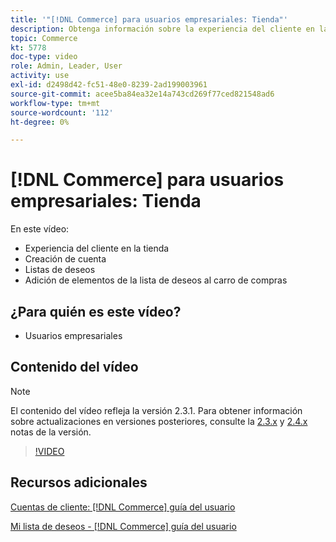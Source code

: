 ```yaml
---
title: '"[!DNL Commerce] para usuarios empresariales: Tienda"'
description: Obtenga información sobre la experiencia del cliente en la tienda, incluida la creación de cuentas, listas de deseos y la adición de elementos de listas de deseos al carro de compras
topic: Commerce
kt: 5778
doc-type: video
role: Admin, Leader, User
activity: use
exl-id: d2498d42-fc51-48e0-8239-2ad199003961
source-git-commit: acee5ba84ea32e14a743cd269f77ced821548ad6
workflow-type: tm+mt
source-wordcount: '112'
ht-degree: 0%

---
```


# [!DNL Commerce] para usuarios empresariales: Tienda

En este vídeo:

- Experiencia del cliente en la tienda
- Creación de cuenta
- Listas de deseos
- Adición de elementos de la lista de deseos al carro de compras

## ¿Para quién es este vídeo?

- Usuarios empresariales

## Contenido del vídeo

>[!NOTE]
>
>El contenido del vídeo refleja la versión 2.3.1. Para obtener información sobre actualizaciones en versiones posteriores, consulte la [ 2.3.x](https://devdocs.magento.com/guides/v2.3/release-notes/bk-release-notes.html) y [2.4.x](https://devdocs.magento.com/guides/v2.4/release-notes/bk-release-notes.html) notas de la versión.

>[!VIDEO](https://video.tv.adobe.com/v/36188?quality=12&learn=on)

## Recursos adicionales

[Cuentas de cliente: [!DNL Commerce] guía del usuario](https://docs.magento.com/user-guide/customers/customer-account.html)

[Mi lista de deseos - [!DNL Commerce] guía del usuario](https://docs.magento.com/user-guide/customers/account-dashboard-my-wish-list.html)
